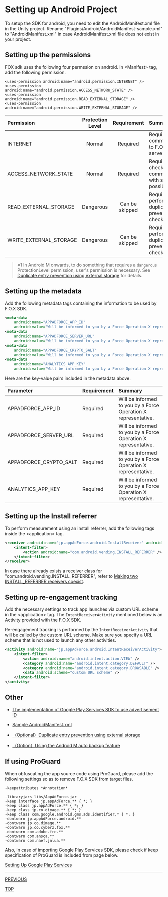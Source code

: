# Setting up Android Project

To setup the SDK for android, you need to edit the AndroidManifest.xml file in the Unity project. Rename "Plugins/Android/AndroidManifest-sample.xml" to "AndroidManifest.xml" in case AndroidManifest.xml file does not exist in your project.

## Setting up the permissions

FOX sdk uses the following four permssion on android.
 In &lt;Manifest&gt; tag, add the following permission.

```xml:
<uses-permission android:name="android.permission.INTERNET" />
<uses-permission android:name="android.permission.ACCESS_NETWORK_STATE" />
<uses-permission android:name="android.permission.READ_EXTERNAL_STORAGE" />
<uses-permission android:name="android.permission.WRITE_EXTERNAL_STORAGE" />
```

Permission|Protection Level|Requirement|Summary
:---|:---:|:---:|:---
INTERNET|Normal|Required|Required to communicate to F.O.X servers.
ACCESS_NETWORK_STATE|Normal|Required|Required to check if communication with servers is possible.
READ_EXTERNAL_STORAGE|Dangerous|Can be skipped|Required to perform duplicate entry prevention checks.(※1)
WRITE_EXTERNAL_STORAGE|Dangerous|Can be skipped|Required to perform duplicate entry prevention checks.(※1)

> ※1 In Android M onwards, to do something that requires a `dangerous` ProtectionLevel permission, user's permission is necessary. See [Duplicate entry prevention using external storage](/lang/ja/doc/integration/android/external_storage/README.md) for details.

## Setting up the metadata

Add the following metadata tags containing the information to be used by F.O.X SDK.

```xml
<meta-data
	android:name="APPADFORCE_APP_ID"
	android:value="Will be informed to you by a Force Operation X representative." />
<meta-data
	android:name="APPADFORCE_SERVER_URL"
	android:value="Will be informed to you by a Force Operation X representative." />
<meta-data
	android:name="APPADFORCE_CRYPTO_SALT"
	android:value="Will be informed to you by a Force Operation X representative." />
<meta-data
	android:name="ANALYTICS_APP_KEY"
	android:value="Will be informed to you by a Force Operation X representative." />
```

Here are the key-value pairs included in the metadata above.

|Parameter|Requirement|Summary|
|:------|:------|:------|
|APPADFORCE_APP_ID|Required|Will be informed to you by a Force Operation X representative.|
|APPADFORCE_SERVER_URL|Required|Will be informed to you by a Force Operation X representative.|
|APPADFORCE_CRYPTO_SALT|Required|Will be informed to you by a Force Operation X representative.|
|ANALYTICS_APP_KEY|Required|Will be informed to you by a Force Operation X representative.|


## Setting up the Install referrer
To perform measurement using an install referrer, add the following tags inside the &gt;application&gt; tag.

```xml
<receiver android:name="jp.appAdForce.android.InstallReceiver" android:exported="true">
	<intent-filter>
		<action android:name="com.android.vending.INSTALL_REFERRER" />
	</intent-filter>
</receiver>
```

In case there already exists a receiver class for "com.android.vending.INSTALL_REFERRER", refer to [Making two INSTALL_REFERRER receivers coexist](/lang/en/doc/integration/android/install_referrer/README.md).

## Setting up re-engagement tracking

Add the necessary settings to track app launches via custom URL scheme in the &lt;application&gt; tag. The `IntentReceiverActivity` mentioned below is an Activity provided with the F.O.X SDK.

Re-engagement tracking is performed by the `IntentReceiverActivity` that will be called by the custom URL scheme. Make sure you specify a URL scheme that is not used to launch any other activities.

```xml
<activity android:name="jp.appAdForce.android.IntentReceiverActivity">
	<intent-filter>
		<action android:name="android.intent.action.VIEW" />
		<category android:name="android.intent.category.DEFAULT" />
		<category android:name="android.intent.category.BROWSABLE" />
		<data android:scheme="custom URL scheme" />
	</intent-filter>
</activity>
```

## Other

* [The implementation of Google Play Services SDK to use advertisement ID](/lang/en/doc/integration/android/google_play_services/README.md)

* [Sample AndroidManifest.xml](/lang/en/doc/integration/android/config_android_manifest/AndroidManifest.xml)

* [（Optional）Duplicate entry prevention using external storage](/lang/en/doc/integration/android/external_storage/README.md)

* [（Option）Using the Android M auto backup feature](/lang/en/doc/integration/android/auto_backup/README.md)


## If using ProGuard

When obfuscating the app source code using ProGuard, please add the following settings so as to remove F.O.X SDK from target files.

```
-keepattributes *Annotation*

-libraryjars libs/AppAdForce.jar
-keep interface jp.appAdForce.** { *; }
-keep class jp.appAdForce.** { *; }
-keep class jp.co.dimage.** { *; }
-keep class com.google.android.gms.ads.identifier.* { *; }
-dontwarn jp.appAdForce.android.**
-dontwarn jp.co.dimage.**
-dontwarn jp.co.cyberz.fox.**
-dontwarn com.adobe.fre.**
-dontwarn com.ansca.**
-dontwarn com.naef.jnlua.**
```

Also, in case of importing Google Play Services SDK, please check if keep specification of ProGuard is included from page below.

[Setting Up Google Play Services](https://developer.android.com/google/play-services/setup.html#Proguard)


---
[PREVIOUS](/lang/en/doc/integration/README.md)

[TOP](/lang/en/README.md)
